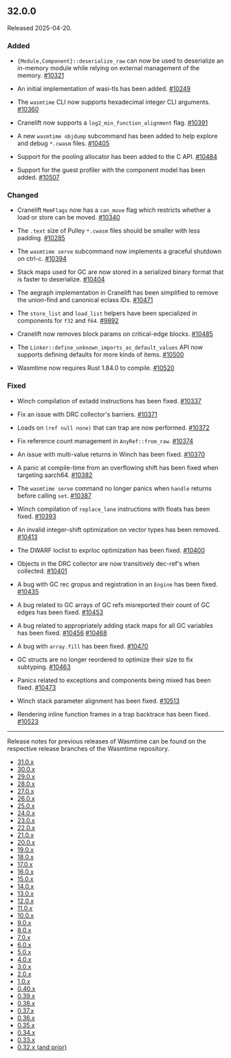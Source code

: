 ## 32.0.0

Released 2025-04-20.

### Added

* `{Module,Component}::deserialize_raw` can now be used to deserialize an
  in-memory module while relying on external management of the memory.
  [#10321](https://github.com/bytecodealliance/wasmtime/pull/10321)

* An initial implementation of wasi-tls has been added.
  [#10249](https://github.com/bytecodealliance/wasmtime/pull/10249)

* The `wasmtime` CLI now supports hexadecimal integer CLI arguments.
  [#10360](https://github.com/bytecodealliance/wasmtime/pull/10360)

* Cranelift now supports a `log2_min_function_alignment` flag.
  [#10391](https://github.com/bytecodealliance/wasmtime/pull/10391)

* A new `wasmtime objdump` subcommand has been added to help explore and debug
  `*.cwasm` files.
  [#10405](https://github.com/bytecodealliance/wasmtime/pull/10405)

* Support for the pooling allocator has been added to the C API.
  [#10484](https://github.com/bytecodealliance/wasmtime/pull/10484)

* Support for the guest profiler with the component model has been added.
  [#10507](https://github.com/bytecodealliance/wasmtime/pull/10507)

### Changed

* Cranelift `MemFlags` now has a `can_move` flag which restricts whether a load
  or store can be moved.
  [#10340](https://github.com/bytecodealliance/wasmtime/pull/10340)

* The `.text` size of Pulley `*.cwasm` files should be smaller with less
  padding.
  [#10285](https://github.com/bytecodealliance/wasmtime/pull/10285)

* The `wasmtime serve` subcommand now implements a graceful shutdown on ctrl-c.
  [#10394](https://github.com/bytecodealliance/wasmtime/pull/10394)

* Stack maps used for GC are now stored in a serialized binary format that is
  faster to deserialize.
  [#10404](https://github.com/bytecodealliance/wasmtime/pull/10404)

* The aegraph implementation in Cranelift has been simplified to remove the
  union-find and canonical eclass IDs.
  [#10471](https://github.com/bytecodealliance/wasmtime/pull/10471)

* The `store_list` and `load_list` helpers have been specialized in components
  for `f32` and `f64`.
  [#9892](https://github.com/bytecodealliance/wasmtime/pull/9892)

* Cranelift now removes block params on critical-edge blocks.
  [#10485](https://github.com/bytecodealliance/wasmtime/pull/10485)

* The `Linker::define_unknown_imports_as_default_values` API now supports
  defining defaults for more kinds of items.
  [#10500](https://github.com/bytecodealliance/wasmtime/pull/10500)

* Wasmtime now requires Rust 1.84.0 to compile.
  [#10520](https://github.com/bytecodealliance/wasmtime/pull/10520)

### Fixed

* Winch compilation of extadd instructions has been fixed.
  [#10337](https://github.com/bytecodealliance/wasmtime/pull/10337)

* Fix an issue with DRC collector's barriers.
  [#10371](https://github.com/bytecodealliance/wasmtime/pull/10371)

* Loads on `(ref null none)` that can trap are now performed.
  [#10372](https://github.com/bytecodealliance/wasmtime/pull/10372)

* Fix reference count management in `AnyRef::from_raw`.
  [#10374](https://github.com/bytecodealliance/wasmtime/pull/10374)

* An issue with multi-value returns in Winch has been fixed.
  [#10370](https://github.com/bytecodealliance/wasmtime/pull/10370)

* A panic at compile-time from an overflowing shift has been fixed when
  targeting aarch64.
  [#10382](https://github.com/bytecodealliance/wasmtime/pull/10382)

* The `wasmtime serve` command no longer panics when `handle` returns before
  calling `set`.
  [#10387](https://github.com/bytecodealliance/wasmtime/pull/10387)

* Winch compilation of `replace_lane` instructions with floats has been fixed.
  [#10393](https://github.com/bytecodealliance/wasmtime/pull/10393)

* An invalid integer-shift optimization on vector types has been removed.
  [#10413](https://github.com/bytecodealliance/wasmtime/pull/10413)

* The DWARF loclist to exprloc optimization has been fixed.
  [#10400](https://github.com/bytecodealliance/wasmtime/pull/10400)

* Objects in the DRC collector are now transitively dec-ref's when collected.
  [#10401](https://github.com/bytecodealliance/wasmtime/pull/10401)

* A bug with GC rec gropus and registration in an `Engine` has been fixed.
  [#10435](https://github.com/bytecodealliance/wasmtime/pull/10435)

* A bug related to GC arrays of GC refs misreported their count of GC edges has
  been fixed.
  [#10453](https://github.com/bytecodealliance/wasmtime/pull/10453)

* A bug related to appropriately adding stack maps for all GC variables has been
  fixed.
  [#10456](https://github.com/bytecodealliance/wasmtime/pull/10456)
  [#10468](https://github.com/bytecodealliance/wasmtime/pull/10468)

* A bug with `array.fill` has been fixed.
  [#10470](https://github.com/bytecodealliance/wasmtime/pull/10470)

* GC structs are no longer reordered to optimize their size to fix subtyping.
  [#10463](https://github.com/bytecodealliance/wasmtime/pull/10463)

* Panics related to exceptions and components being mixed has been fixed.
  [#10473](https://github.com/bytecodealliance/wasmtime/pull/10473)

* Winch stack parameter alignment has been fixed.
  [#10513](https://github.com/bytecodealliance/wasmtime/pull/10513)

* Rendering inline function frames in a trap backtrace has been fixed.
  [#10523](https://github.com/bytecodealliance/wasmtime/pull/10523)

--------------------------------------------------------------------------------

Release notes for previous releases of Wasmtime can be found on the respective
release branches of the Wasmtime repository.

<!-- ARCHIVE_START -->
* [31.0.x](https://github.com/bytecodealliance/wasmtime/blob/release-31.0.0/RELEASES.md)
* [30.0.x](https://github.com/bytecodealliance/wasmtime/blob/release-30.0.0/RELEASES.md)
* [29.0.x](https://github.com/bytecodealliance/wasmtime/blob/release-29.0.0/RELEASES.md)
* [28.0.x](https://github.com/bytecodealliance/wasmtime/blob/release-28.0.0/RELEASES.md)
* [27.0.x](https://github.com/bytecodealliance/wasmtime/blob/release-27.0.0/RELEASES.md)
* [26.0.x](https://github.com/bytecodealliance/wasmtime/blob/release-26.0.0/RELEASES.md)
* [25.0.x](https://github.com/bytecodealliance/wasmtime/blob/release-25.0.0/RELEASES.md)
* [24.0.x](https://github.com/bytecodealliance/wasmtime/blob/release-24.0.0/RELEASES.md)
* [23.0.x](https://github.com/bytecodealliance/wasmtime/blob/release-23.0.0/RELEASES.md)
* [22.0.x](https://github.com/bytecodealliance/wasmtime/blob/release-22.0.0/RELEASES.md)
* [21.0.x](https://github.com/bytecodealliance/wasmtime/blob/release-21.0.0/RELEASES.md)
* [20.0.x](https://github.com/bytecodealliance/wasmtime/blob/release-20.0.0/RELEASES.md)
* [19.0.x](https://github.com/bytecodealliance/wasmtime/blob/release-19.0.0/RELEASES.md)
* [18.0.x](https://github.com/bytecodealliance/wasmtime/blob/release-18.0.0/RELEASES.md)
* [17.0.x](https://github.com/bytecodealliance/wasmtime/blob/release-17.0.0/RELEASES.md)
* [16.0.x](https://github.com/bytecodealliance/wasmtime/blob/release-16.0.0/RELEASES.md)
* [15.0.x](https://github.com/bytecodealliance/wasmtime/blob/release-15.0.0/RELEASES.md)
* [14.0.x](https://github.com/bytecodealliance/wasmtime/blob/release-14.0.0/RELEASES.md)
* [13.0.x](https://github.com/bytecodealliance/wasmtime/blob/release-13.0.0/RELEASES.md)
* [12.0.x](https://github.com/bytecodealliance/wasmtime/blob/release-12.0.0/RELEASES.md)
* [11.0.x](https://github.com/bytecodealliance/wasmtime/blob/release-11.0.0/RELEASES.md)
* [10.0.x](https://github.com/bytecodealliance/wasmtime/blob/release-10.0.0/RELEASES.md)
* [9.0.x](https://github.com/bytecodealliance/wasmtime/blob/release-9.0.0/RELEASES.md)
* [8.0.x](https://github.com/bytecodealliance/wasmtime/blob/release-8.0.0/RELEASES.md)
* [7.0.x](https://github.com/bytecodealliance/wasmtime/blob/release-7.0.0/RELEASES.md)
* [6.0.x](https://github.com/bytecodealliance/wasmtime/blob/release-6.0.0/RELEASES.md)
* [5.0.x](https://github.com/bytecodealliance/wasmtime/blob/release-5.0.0/RELEASES.md)
* [4.0.x](https://github.com/bytecodealliance/wasmtime/blob/release-4.0.0/RELEASES.md)
* [3.0.x](https://github.com/bytecodealliance/wasmtime/blob/release-3.0.0/RELEASES.md)
* [2.0.x](https://github.com/bytecodealliance/wasmtime/blob/release-2.0.0/RELEASES.md)
* [1.0.x](https://github.com/bytecodealliance/wasmtime/blob/release-1.0.0/RELEASES.md)
* [0.40.x](https://github.com/bytecodealliance/wasmtime/blob/release-0.40.0/RELEASES.md)
* [0.39.x](https://github.com/bytecodealliance/wasmtime/blob/release-0.39.0/RELEASES.md)
* [0.38.x](https://github.com/bytecodealliance/wasmtime/blob/release-0.38.0/RELEASES.md)
* [0.37.x](https://github.com/bytecodealliance/wasmtime/blob/release-0.37.0/RELEASES.md)
* [0.36.x](https://github.com/bytecodealliance/wasmtime/blob/release-0.36.0/RELEASES.md)
* [0.35.x](https://github.com/bytecodealliance/wasmtime/blob/release-0.35.0/RELEASES.md)
* [0.34.x](https://github.com/bytecodealliance/wasmtime/blob/release-0.34.0/RELEASES.md)
* [0.33.x](https://github.com/bytecodealliance/wasmtime/blob/release-0.33.0/RELEASES.md)
* [0.32.x (and prior)](https://github.com/bytecodealliance/wasmtime/blob/release-0.32.0/RELEASES.md)
